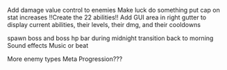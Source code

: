 Add damage value control to enemies
Make luck do something
put cap on stat increases
!!Create the 22 abilities!!
Add GUI area in right gutter to display current abilities, their levels, their dmg, and their cooldowns

spawn boss and boss hp bar during midnight
transition back to morning
Sound effects
Music or beat

More enemy types
Meta Progression???